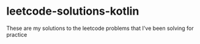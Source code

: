 # leetcode-solutions-kotlin
These are my solutions to the leetcode problems that I've been solving for practice
